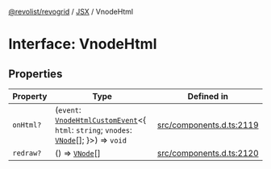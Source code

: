 [@revolist/revogrid](README.md) / [JSX](Namespace.JSX.md) / VnodeHtml

# Interface: VnodeHtml

## Properties

| Property | Type | Defined in |
| ------ | ------ | ------ |
| `onHtml?` | (`event`: [`VnodeHtmlCustomEvent`](Interface.VnodeHtmlCustomEvent.md)\<\{ `html`: `string`; `vnodes`: [`VNode`](Interface.VNode.md)[]; \}\>) => `void` | [src/components.d.ts:2119](https://github.com/revolist/revogrid/blob/08de4537b2052abd86ff4eb5461780401e3c4fcb/src/components.d.ts#L2119) |
| `redraw?` | () => [`VNode`](Interface.VNode.md)[] | [src/components.d.ts:2120](https://github.com/revolist/revogrid/blob/08de4537b2052abd86ff4eb5461780401e3c4fcb/src/components.d.ts#L2120) |
